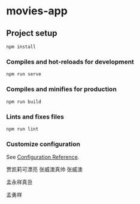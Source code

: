 # movies-app

## Project setup

```
npm install
```

### Compiles and hot-reloads for development

```
npm run serve
```

### Compiles and minifies for production

```
npm run build
```

### Lints and fixes files

```
npm run lint
```

### Customize configuration

See [Configuration Reference](https://cli.vuejs.org/config/).

贾凯莉可漂亮
张威澳真帅
张威澳

孟永祥真丑

孟勇祥
